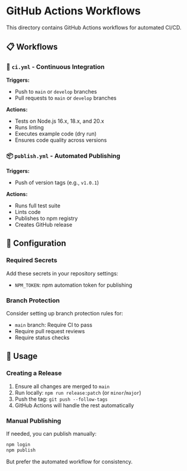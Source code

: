 # GitHub Actions Workflows

This directory contains GitHub Actions workflows for automated CI/CD.

## 📋 Workflows

### 🔄 `ci.yml` - Continuous Integration

**Triggers:**
- Push to `main` or `develop` branches
- Pull requests to `main` or `develop` branches

**Actions:**
- Tests on Node.js 16.x, 18.x, and 20.x
- Runs linting
- Executes example code (dry run)
- Ensures code quality across versions

### 📦 `publish.yml` - Automated Publishing

**Triggers:**
- Push of version tags (e.g., `v1.0.1`)

**Actions:**
- Runs full test suite
- Lints code
- Publishes to npm registry
- Creates GitHub release

## 🔧 Configuration

### Required Secrets

Add these secrets in your repository settings:

- `NPM_TOKEN`: npm automation token for publishing

### Branch Protection

Consider setting up branch protection rules for:
- `main` branch: Require CI to pass
- Require pull request reviews
- Require status checks

## 🚀 Usage

### Creating a Release

1. Ensure all changes are merged to `main`
2. Run locally: `npm run release:patch` (or `minor`/`major`)
3. Push the tag: `git push --follow-tags`
4. GitHub Actions will handle the rest automatically

### Manual Publishing

If needed, you can publish manually:

```bash
npm login
npm publish
```

But prefer the automated workflow for consistency.